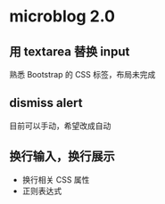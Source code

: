 # microblog 2.0

## 用 textarea 替换 input

熟悉 Bootstrap 的 CSS 标签，布局未完成

## dismiss alert

目前可以手动，希望改成自动

## 换行输入，换行展示

* 换行相关 CSS 属性
* 正则表达式